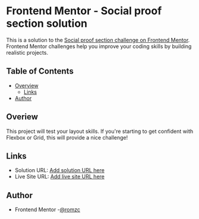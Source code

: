 # Frontend Mentor - Social proof section solution

This is a solution to the [Social proof section challenge on Frontend Mentor](https://www.frontendmentor.io/challenges/social-proof-section-6e0qTv_bA). Frontend Mentor challenges help you improve your coding skills by building realistic projects. 

## Table of Contents

- [Overview](#overview)
    - [Links](#links)
- [Author](#author)

## Overiew

This project will test your layout skills. If you're starting to get confident with Flexbox or Grid, this will provide a nice challenge!

## Links
- Solution URL: [Add solution URL here](https://your-solution-url.com)
- Live Site URL: [Add live site URL here](https://github.com/romzc/social-proof-section#overview)

## Author
- Frontend Mentor -[@romzc](https://github.com/romzc/)